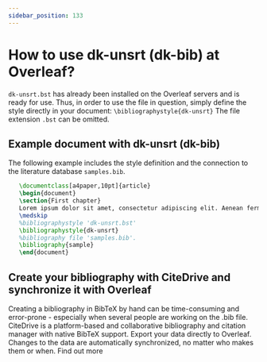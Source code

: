 ```yaml
---
sidebar_position: 133
---
```


# How to use dk-unsrt (dk-bib) at Overleaf?
`dk-unsrt.bst` has already been installed on the Overleaf servers and is ready for use. Thus, in order to use the file in question, simply define the style directly in your document: `\bibliographystyle{dk-unsrt}` The file extension `.bst` can be omitted.

## Example document with dk-unsrt (dk-bib)
The following example includes the style definition and the connection to the literature database `samples.bib`.
```tex
   \documentclass[a4paper,10pt]{article}
   \begin{document}
   \section{First chapter}
   Lorem ipsum dolor sit amet, consectetur adipiscing elit. Aenean fermentum justo massa, ut maximus mauris sodales et. Aenean vel elit a erat rhoncus pharetra.
   \medskip
   %bibliographystyle 'dk-unsrt.bst'
   \bibliographystyle{dk-unsrt}
   %bibliography file 'samples.bib'.
   \bibliography{sample}
   \end{document}
```

## Create your bibliography with CiteDrive and synchronize it with Overleaf
Creating a bibliography in BibTeX by hand can be time-consuming and error-prone - especially when several people are working on the .bib file. CiteDrive is a platform-based and collaborative bibliography and citation manager with native BibTeX support. Export your data directly to Overleaf. Changes to the data are automatically synchronized, no matter who makes them or when. Find out more